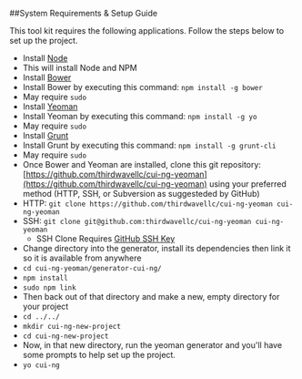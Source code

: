 ##System Requirements & Setup Guide

This tool kit requires the following applications. Follow the steps below to set up the project.
* Install [Node](https://nodejs.org/en/)
 * This will install Node and NPM
* Install [Bower](http://bower.io/)
 * Install Bower by executing this command: ```npm install -g bower```
 * May require ```sudo```
* Install [Yeoman](http://yeoman.io/)
 * Install Yeoman by executing this command: ```npm install -g yo```
 * May require ```sudo```
* Install [Grunt](http://gruntjs.com/)
 * Install Grunt by executing this command: ```npm install -g grunt-cli```
 * May require ```sudo```
* Once Bower and Yeoman are installed, clone this git repository: [https://github.com/thirdwavellc/cui-ng-yeoman](https://github.com/thirdwavellc/cui-ng-yeoman) using your preferred method (HTTP, SSH, or Subversion as suggesteded by GitHub)
 * HTTP: ```git clone https://github.com/thirdwavellc/cui-ng-yeoman cui-ng-yeoman``` 
 * SSH: ```git clone git@github.com:thirdwavellc/cui-ng-yeoman cui-ng-yeoman```
   * SSH Clone Requires [GitHub SSH Key](https://help.github.com/articles/generating-ssh-keys/)
* Change directory into the generator, install its dependencies then link it so it is available from anywhere
 * ```cd cui-ng-yeoman/generator-cui-ng/```
 * ```npm install```
 * ```sudo npm link```
* Then back out of that directory and make a new, empty directory for your project
 * ```cd ../../```
 * ```mkdir cui-ng-new-project```
 * ```cd cui-ng-new-project```
* Now, in that new directory, run the yeoman generator and you'll have some prompts to help set up the project.
 * ```yo cui-ng```
